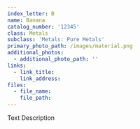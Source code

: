 ```yaml
---
index_letter: B
name: Banana
catalog_number: '12345'
class: Metals
subclass: 'Metals: Pure Metals'
primary_photo_path: /images/material.png
additional_photos:
  - additional_photo_path: ''
links:
  - link_title: 
    link_address: 
files:
  - file_name: 
    file_path: 
---
```


Text Description